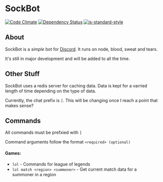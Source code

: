 # SockBot

[![Code Climate](https://img.shields.io/codeclimate/github/SockRobot/SockBot.svg)](https://codeclimate.com/github/SockRobot/SockBot)
[![Dependency Status](https://img.shields.io/david/sockrobot/sockbot.svg)](https://david-dm.org/sockrobot/sockbot)
[![js-standard-style](https://img.shields.io/badge/code%20style-standard-brightgreen.svg)](http://standardjs.com/)

## About

SockBot is a *simple* bot for [Discord](https://discordapp.com/). It runs on node, blood, sweat and tears.

It's still in major development and will be added to all the time.

## Other Stuff

SockBot uses a redis server for caching data. Data is kept for a varried length of time depending
on the type of data.

Currently, the chat prefix is `]`. This will be changing once I reach a point that makes sense?

## Commands
All commands must be prefxied with `]`

Command arguments follow the format `<required> (optional)`

#### Games:
- `lol` - Commands for league of legends
- `lol match <region> <summoner>` - Get current match data for a summoner in a region
